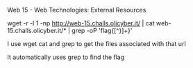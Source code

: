 Web 15 - Web Technologies: External Resources

wget -r -l 1 -np http://web-15.challs.olicyber.it/ | cat web-15.challs.olicyber.it/* | grep -oP 'flag\{[^}]+\}'

I use wget cat and grep to get the files associated with that url 

It automatically uses grep to find the flag 

